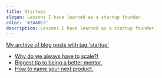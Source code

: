 ```yaml
---
title: Startups
slogan: Lessons I have learned as a startup founder.
color: '#24ABE2'
description: Lessons I have learned as a startup founder.
---
```


[My archive of blog posts with tag 'startup'](http://levibostian.com/blog/tag/startup/)

* [Why do we always have to scale?!](http://levibostian.com/blog/why-do-we-always-have-to-scale/)
* [Biggest tip to being a better mentor.](http://levibostian.com/blog/biggest-tip-be-better-mentor/)
* [How to name your next product.](http://levibostian.com/blog/how-to-name-your-next-product/)
